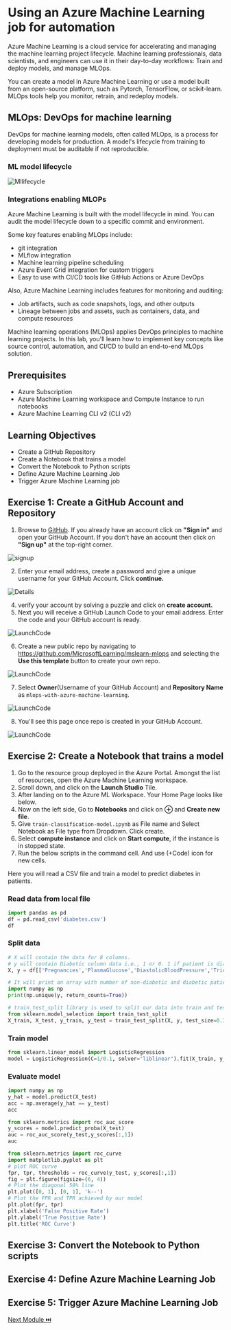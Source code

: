 # Using an Azure Machine Learning job for automation
Azure Machine Learning is a cloud service for accelerating and managing the machine learning project lifecycle. Machine learning professionals, data scientists, and engineers can use it in their day-to-day workflows: Train and deploy models, and manage MLOps.

You can create a model in Azure Machine Learning or use a model built from an open-source platform, such as Pytorch, TensorFlow, or scikit-learn. MLOps tools help you monitor, retrain, and redeploy models.

## MLOps: DevOps for machine learning
DevOps for machine learning models, often called MLOps, is a process for developing models for production. A model's lifecycle from training to deployment must be auditable if not reproducible.
### ML model lifecycle

![Mllifecycle](./assets/1_ml-cycle.jpg "Ml lifecycle")

### Integrations enabling MLOPs
Azure Machine Learning is built with the model lifecycle in mind. You can audit the model lifecycle down to a specific commit and environment.

Some key features enabling MLOps include:

- git integration
- MLflow integration
- Machine learning pipeline scheduling
- Azure Event Grid integration for custom triggers
- Easy to use with CI/CD tools like GitHub Actions or Azure DevOps

Also, Azure Machine Learning includes features for monitoring and auditing:

- Job artifacts, such as code snapshots, logs, and other outputs
- Lineage between jobs and assets, such as containers, data, and compute resources

Machine learning operations (MLOps) applies DevOps principles to machine learning projects. In this lab, you'll learn how to implement key concepts like source control, automation, and CI/CD to build an end-to-end MLOps solution.

## Prerequisites
- Azure Subscription
- Azure Machine Learning workspace and Compute Instance to run notebooks
- Azure Machine Learning CLI v2 (CLI v2)

## Learning Objectives
- Create a GitHub Repository
- Create a Notebook that trains a model
- Convert the Notebook to Python scripts
- Define Azure Machine Learning Job
- Trigger Azure Machine Learning job  

## Exercise 1: Create a GitHub Account and Repository
1. Browse to [GitHub](https://github.com). If you already have an account click on **"Sign in"** and open your GitHub Account. If you don't have an account then click on **"Sign up"** at the top-right corner.

![signup](./assets/2_signup.jpg "Sign Up")

2. Enter your email address, create a password and give a unique username for your GitHub Account. Click **continue.**

![Details](./assets/3_entermail.jpg "Details")

4. verify your account by solving a puzzle and click on **create account.**
5. Next you will receive a GitHub Launch Code to your email address. Enter the code and your GitHub account is ready.

![LaunchCode](./assets/4_otp.jpg "Launch Code")

6. Create a new public repo by navigating to https://github.com/MicrosoftLearning/mslearn-mlops and selecting the **Use this template** button to create your own repo.

![LaunchCode](./assets/5_create-repo.jpg "Launch Code")

7. Select **Owner**(Username of your GitHub Account) and **Repository Name** as ```mlops-with-azure-machine-learning```.

![LaunchCode](./assets/6_create.jpg "Launch Code")

8. You'll see this page once repo is created in your GitHub Account.

![LaunchCode](./assets/7_repo.jpg "Launch Code")

## Exercise 2: Create a Notebook that trains a model
1. Go to the resource group deployed in the Azure Portal. Amongst the list of resources, open the Azure Machine Learning workspace.
2. Scroll down, and click on the **Launch Studio** Tile.
3. After landing on to the Azure ML Workspace. Your Home Page looks like below.
4. Now on the left side, Go to **Notebooks** and click on **⊕** and **Create new file**.
5. Give ```train-classification-model.ipynb``` as File name and Select Notebook as File type from Dropdown. Click create.
6. Select **compute instance** and click on **Start compute**, if the instance is in stopped state.
7. Run the below scripts in the command cell. And use (+Code) icon for new cells.

Here you will read a CSV file and train a model to predict diabetes in patients.

### Read data from local file
```python
import pandas as pd
df = pd.read_csv('diabetes.csv')
df
```

### Split data
```python
# X will contain the data for 8 columns.
# y will contain Diabetic column data i.e., 1 or 0. 1 if patient is diabetic and 0 if patient is non-diabetic.
X, y = df[['Pregnancies','PlasmaGlucose','DiastolicBloodPressure','TricepsThickness','SerumInsulin','BMI','DiabetesPedigree','Age']].values, df['Diabetic'].values
```
```python
# It will print an array with number of non-diabetic and diabetic patients.
import numpy as np
print(np.unique(y, return_counts=True))
```
```python
# train_test_split library is used to split our data into train and test sets.
from sklearn.model_selection import train_test_split
X_train, X_test, y_train, y_test = train_test_split(X, y, test_size=0.30, random_state=0)
```
### Train model
```python
from sklearn.linear_model import LogisticRegression
model = LogisticRegression(C=1/0.1, solver="liblinear").fit(X_train, y_train)
```
### Evaluate model
```python
import numpy as np
y_hat = model.predict(X_test)
acc = np.average(y_hat == y_test)
acc
```

```python
from sklearn.metrics import roc_auc_score
y_scores = model.predict_proba(X_test)
auc = roc_auc_score(y_test,y_scores[:,1])
auc
```

```python
from sklearn.metrics import roc_curve
import matplotlib.pyplot as plt
# plot ROC curve
fpr, tpr, thresholds = roc_curve(y_test, y_scores[:,1])
fig = plt.figure(figsize=(6, 4))
# Plot the diagonal 50% line
plt.plot([0, 1], [0, 1], 'k--')
# Plot the FPR and TPR achieved by our model
plt.plot(fpr, tpr)
plt.xlabel('False Positive Rate')
plt.ylabel('True Positive Rate')
plt.title('ROC Curve')
```

## Exercise 3: Convert the Notebook to Python scripts


## Exercise 4: Define Azure Machine Learning Job


## Exercise 5: Trigger Azure Machine Learning Job



[Next Module ⏭️](../2_triggering-azure-machine-learning-jobs-with-github-actions/documentation.md)
